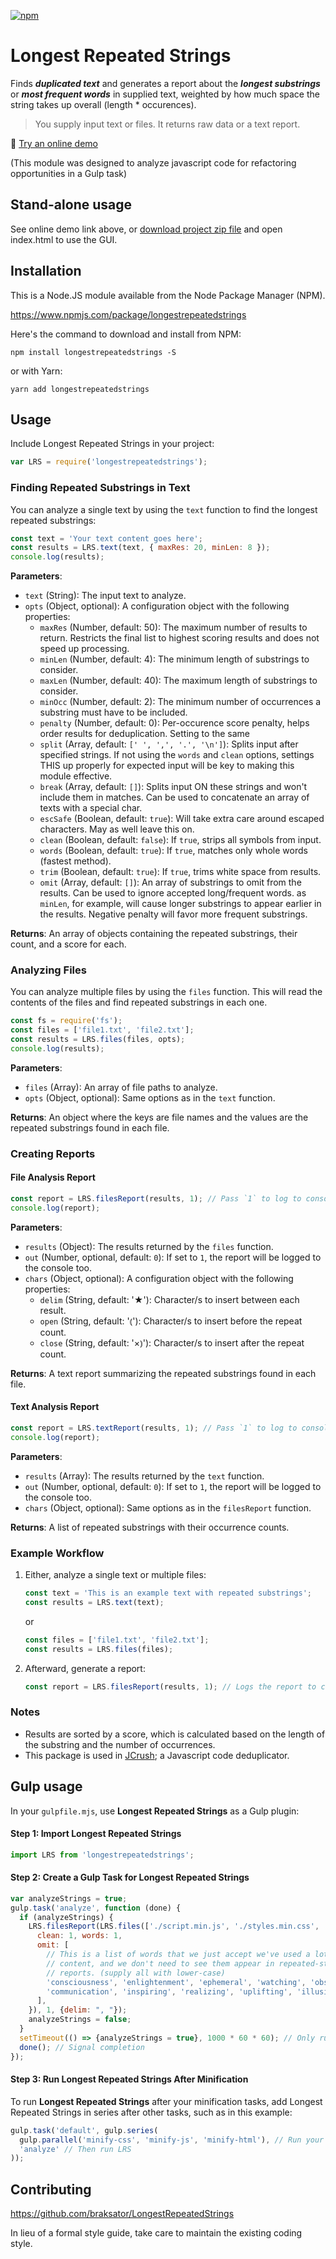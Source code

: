 [![npm](https://img.shields.io/npm/dt/longestrepeatedstrings.svg)](#)

Longest Repeated Strings
========================

Finds ***duplicated text*** and generates a report about the ***longest substrings*** or
***most frequent words*** in supplied text, weighted by how much space the string
takes up overall (length * occurences).

> You supply input text or files.  It returns raw data or a text report.

🧵 [Try an online demo](http://braksator.github.io/lrs)

(This module was designed to analyze javascript code for refactoring opportunities in a Gulp task)

## Stand-alone usage

See online demo link above, or [download project zip file](https://github.com/braksator/LongestRepeatedStrings/releases/) and open index.html to use the GUI.

## Installation

This is a Node.JS module available from the Node Package Manager (NPM).

https://www.npmjs.com/package/longestrepeatedstrings

Here's the command to download and install from NPM:

`npm install longestrepeatedstrings -S`

or with Yarn:

`yarn add longestrepeatedstrings`

## Usage

Include Longest Repeated Strings in your project:

```javascript
var LRS = require('longestrepeatedstrings');
```

### Finding Repeated Substrings in Text

You can analyze a single text by using the `text` function to find the longest repeated substrings:

```javascript
const text = 'Your text content goes here';
const results = LRS.text(text, { maxRes: 20, minLen: 8 });
console.log(results);
```

**Parameters**:
- `text` (String): The input text to analyze.
- `opts` (Object, optional): A configuration object with the following properties:
  - `maxRes` (Number, default: 50): The maximum number of results to return.
  Restricts the final list to highest scoring results and does not speed up processing.
  - `minLen` (Number, default: 4): The minimum length of substrings to consider.
  - `maxLen` (Number, default: 40): The maximum length of substrings to consider.
  - `minOcc` (Number, default: 2): The minimum number of occurrences a substring must have to be included.
  - `penalty` (Number, default: 0): Per-occurence score penalty, helps order results for deduplication.  Setting to the same
  - `split` (Array, default: `[' ', ',', '.', '\n']`): Splits input after specified strings.  If not using the `words` and `clean`
  options, settings THIS up properly for expected input will be key to making this module effective.
  - `break` (Array, default: `[]`): Splits input ON these strings and won't include them in matches.
  Can be used to concatenate an array of texts with a special char.
  - `escSafe` (Boolean, default: `true`): Will take extra care around escaped characters.  May as well leave this on.
  - `clean` (Boolean, default: `false`): If `true`, strips all symbols from input.
  - `words` (Boolean, default: `true`): If `true`, matches only whole words (fastest method).
  - `trim` (Boolean, default: `true`): If `true`, trims white space from results.
  - `omit` (Array, default: `[]`): An array of substrings to omit from the results. Can be used to ignore accepted long/frequent words.
  as `minLen`, for example, will cause longer substrings to appear earlier in the results.  Negative penalty will favor more frequent substrings.

**Returns**: An array of objects containing the repeated substrings, their count, and a score for each.

### Analyzing Files

You can analyze multiple files by using the `files` function. This will read the contents of the files and find repeated substrings in each one.

```javascript
const fs = require('fs');
const files = ['file1.txt', 'file2.txt'];
const results = LRS.files(files, opts);
console.log(results);
```

**Parameters**:
- `files` (Array): An array of file paths to analyze.
- `opts` (Object, optional): Same options as in the `text` function.

**Returns**: An object where the keys are file names and the values are the repeated substrings found in each file.

### Creating Reports

#### File Analysis Report

```javascript
const report = LRS.filesReport(results, 1); // Pass `1` to log to console
console.log(report);
```

**Parameters**:
- `results` (Object): The results returned by the `files` function.
- `out` (Number, optional, default: `0`): If set to `1`, the report will be logged to the console too.
- `chars` (Object, optional): A configuration object with the following properties:
  - `delim` (String, default: '★'): Character/s to insert between each result.
  - `open` (String, default: '⦅'): Character/s to insert before the repeat count.
  - `close` (String, default: '×⦆'): Character/s to insert after the repeat count.

**Returns**: A text report summarizing the repeated substrings found in each file.

#### Text Analysis Report

```javascript
const report = LRS.textReport(results, 1); // Pass `1` to log to console
console.log(report);
```

**Parameters**:
- `results` (Array): The results returned by the `text` function.
- `out` (Number, optional, default: `0`): If set to `1`, the report will be logged to the console too.
- `chars` (Object, optional): Same options as in the `filesReport` function.

**Returns**: A list of repeated substrings with their occurrence counts.

### Example Workflow

1. Either, analyze a single text or multiple files:
   ```javascript
   const text = 'This is an example text with repeated substrings';
   const results = LRS.text(text);
   ```
   or
   ```javascript
   const files = ['file1.txt', 'file2.txt'];
   const results = LRS.files(files);
   ```
2. Afterward, generate a report:
   ```javascript
   const report = LRS.filesReport(results, 1); // Logs the report to console
   ```

### Notes

- Results are sorted by a score, which is calculated based on the length of the substring and the number of occurrences.
- This package is used in [JCrush](https://www.npmjs.com/package/jcrush); a Javascript code deduplicator.

## Gulp usage


In your `gulpfile.mjs`, use **Longest Repeated Strings** as a Gulp plugin:

#### Step 1: Import **Longest Repeated Strings**

```javascript
import LRS from 'longestrepeatedstrings';
```

#### Step 2: Create a Gulp Task for Longest Repeated Strings

```javascript
var analyzeStrings = true;
gulp.task('analyze', function (done) {
  if (analyzeStrings) {
    LRS.filesReport(LRS.files(['./script.min.js', './styles.min.css', './index.html'], {
      clean: 1, words: 1,
      omit: [
        // This is a list of words that we just accept we've used a lot in the
        // content, and we don't need to see them appear in repeated-strings
        // reports. (supply all with lower-case)
        'consciousness', 'enlightenment', 'ephemeral', 'watching', 'observing',
        'communication', 'inspiring', 'realizing', 'uplifting', 'illusion',
      ],
    }), 1, {delim: ", "});
    analyzeStrings = false;
  }
  setTimeout(() => {analyzeStrings = true}, 1000 * 60 * 60); // Only run once an hour.
  done(); // Signal completion
});
```

#### Step 3: Run **Longest Repeated Strings** After Minification

To run **Longest Repeated Strings** after your minification tasks, add Longest Repeated Strings in series after other tasks, such as in this example:

```javascript
gulp.task('default', gulp.series(
  gulp.parallel('minify-css', 'minify-js', 'minify-html'), // Run your minification tasks first
  'analyze' // Then run LRS
));
```


## Contributing

https://github.com/braksator/LongestRepeatedStrings

In lieu of a formal style guide, take care to maintain the existing coding
style.